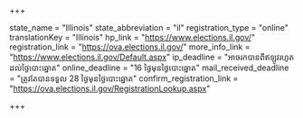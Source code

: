 +++

state_name = "Illinois"
state_abbreviation = "il"
registration_type = "online"
translationKey = "Illinois"
hp_link = "https://www.elections.il.gov/"
registration_link = "https://ova.elections.il.gov/"
more_info_link = "https://www.elections.il.gov/Default.aspx"
ip_deadline = "អាចរកបានពីឥឡូវរហូតដល់ថ្ងៃបោះឆ្នោត"
online_deadline = "16 ថ្ងៃមុនថ្ងៃបោះឆ្នោត"
mail_received_deadline = "ត្រូវតែបានទទួល 28 ថ្ងៃមុនថ្ងៃបោះឆ្នោត"
confirm_registration_link = "https://ova.elections.il.gov/RegistrationLookup.aspx"

+++